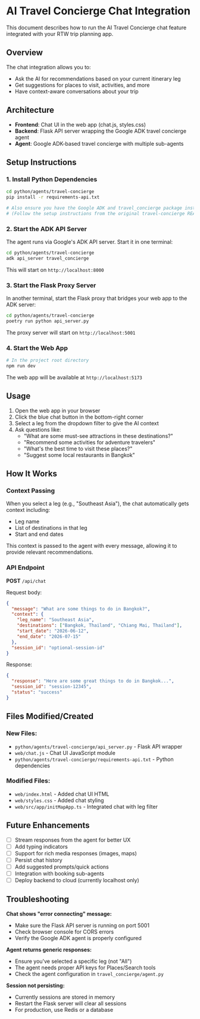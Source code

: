 # AI Travel Concierge Chat Integration

This document describes how to run the AI Travel Concierge chat feature integrated with your RTW trip planning app.

## Overview

The chat integration allows you to:
- Ask the AI for recommendations based on your current itinerary leg
- Get suggestions for places to visit, activities, and more
- Have context-aware conversations about your trip

## Architecture

- **Frontend**: Chat UI in the web app (chat.js, styles.css)
- **Backend**: Flask API server wrapping the Google ADK travel concierge agent
- **Agent**: Google ADK-based travel concierge with multiple sub-agents

## Setup Instructions

### 1. Install Python Dependencies

```bash
cd python/agents/travel-concierge
pip install -r requirements-api.txt

# Also ensure you have the Google ADK and travel_concierge package installed
# (Follow the setup instructions from the original travel-concierge README)
```

### 2. Start the ADK API Server

The agent runs via Google's ADK API server. Start it in one terminal:

```bash
cd python/agents/travel-concierge
adk api_server travel_concierge
```

This will start on `http://localhost:8000`

### 3. Start the Flask Proxy Server

In another terminal, start the Flask proxy that bridges your web app to the ADK server:

```bash
cd python/agents/travel-concierge
poetry run python api_server.py
```

The proxy server will start on `http://localhost:5001`

### 4. Start the Web App

```bash
# In the project root directory
npm run dev
```

The web app will be available at `http://localhost:5173`

## Usage

1. Open the web app in your browser
2. Click the blue chat button in the bottom-right corner
3. Select a leg from the dropdown filter to give the AI context
4. Ask questions like:
   - "What are some must-see attractions in these destinations?"
   - "Recommend some activities for adventure travelers"
   - "What's the best time to visit these places?"
   - "Suggest some local restaurants in Bangkok"

## How It Works

### Context Passing

When you select a leg (e.g., "Southeast Asia"), the chat automatically gets context including:
- Leg name
- List of destinations in that leg
- Start and end dates

This context is passed to the agent with every message, allowing it to provide relevant recommendations.

### API Endpoint

**POST** `/api/chat`

Request body:
```json
{
  "message": "What are some things to do in Bangkok?",
  "context": {
    "leg_name": "Southeast Asia",
    "destinations": ["Bangkok, Thailand", "Chiang Mai, Thailand"],
    "start_date": "2026-06-12",
    "end_date": "2026-07-15"
  },
  "session_id": "optional-session-id"
}
```

Response:
```json
{
  "response": "Here are some great things to do in Bangkok...",
  "session_id": "session-12345",
  "status": "success"
}
```

## Files Modified/Created

### New Files:
- `python/agents/travel-concierge/api_server.py` - Flask API wrapper
- `web/chat.js` - Chat UI JavaScript module
- `python/agents/travel-concierge/requirements-api.txt` - Python dependencies

### Modified Files:
- `web/index.html` - Added chat UI HTML
- `web/styles.css` - Added chat styling
- `web/src/app/initMapApp.ts` - Integrated chat with leg filter

## Future Enhancements

- [ ] Stream responses from the agent for better UX
- [ ] Add typing indicators
- [ ] Support for rich media responses (images, maps)
- [ ] Persist chat history
- [ ] Add suggested prompts/quick actions
- [ ] Integration with booking sub-agents
- [ ] Deploy backend to cloud (currently localhost only)

## Troubleshooting

**Chat shows "error connecting" message:**
- Make sure the Flask API server is running on port 5001
- Check browser console for CORS errors
- Verify the Google ADK agent is properly configured

**Agent returns generic responses:**
- Ensure you've selected a specific leg (not "All")
- The agent needs proper API keys for Places/Search tools
- Check the agent configuration in `travel_concierge/agent.py`

**Session not persisting:**
- Currently sessions are stored in memory
- Restart the Flask server will clear all sessions
- For production, use Redis or a database
